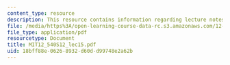 ```yaml
---
content_type: resource
description: This resource contains information regarding lecture notes
file: /media/https%3A/open-learning-course-data-rc.s3.amazonaws.com/12-540-principles-of-the-global-positioning-system-spring-2012/18bff88e06268932d60dd99748e2a62b_MIT12_540S12_lec15.pdf
file_type: application/pdf
resourcetype: Document
title: MIT12_540S12_lec15.pdf
uid: 18bff88e-0626-8932-d60d-d99748e2a62b
---
```


